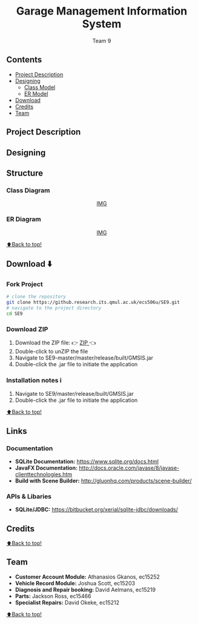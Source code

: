 <h1 align="center">
Garage Management Information System
</h1>

<div align="center">
Team 9 
  <br>
</div>

## Contents

- [Project Description](#projec-description)
- [Designing](#designing)
  - [Class Model](#class-model)
  - [ER Model](#er-model)
- [Download](#download)
- [Credits](#credits)
- [Team](#team)

## Project Description

## Designing

## Structure 

### Class Diagram 

<div align="center">
  <a href="#">
   IMG
  </a>
</div>

### ER Diagram

<div align="center">
  <a href="#">
   IMG
  </a>
</div>

[:arrow_up:Back to top!](#contents)

## Download :arrow_down:

### Fork Project

```bash
# clone the repository
git clone https://github.research.its.qmul.ac.uk/ecs506u/SE9.git
# navigate to the project directory
cd SE9
```

### Download ZIP
 
 1. Download the ZIP file: :point_right: <a href="https://github.research.its.qmul.ac.uk/ecs506u/SE9/archive/master.zip"> ZIP </a> :point_left:
 2. Double-click to unZIP the file
 3. Navigate to SE9-master/master/release/built/GMSIS.jar
 4. Double-click the .jar file to initiate the application

### Installation notes :information_source:

 1. Navigate to SE9/master/release/built/GMSIS.jar
 2. Double-click the .jar file to initiate the application

[:arrow_up:Back to top!](#contents)

## Links 

### Documentation

- **SQLite Documentation:** https://www.sqlite.org/docs.html
- **JavaFX Documentation:** http://docs.oracle.com/javase/8/javase-clienttechnologies.htm
- **Build with Scene Builder:** http://gluonhq.com/products/scene-builder/

### APIs & Libaries

- **SQLite/JDBC:** https://bitbucket.org/xerial/sqlite-jdbc/downloads/

## Credits

[:arrow_up:Back to top!](#contents)

## Team 

- **Customer Account Module:** Athanasios Gkanos, ec15252
- **Vehicle Record Module:** Joshua Scott, ec15203
- **Diagnosis and Repair booking:** David Aelmans, ec15219
- **Parts:** Jackson Ross, ec15466
- **Specialist Repairs:** David Okeke, ec15212

[:arrow_up:Back to top!](#contents)
